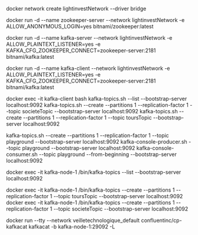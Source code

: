 docker network create lightinvestNetwork --driver bridge

docker run -d --name zookeeper-server --network lightinvestNetwork -e ALLOW_ANONYMOUS_LOGIN=yes  bitnami/zookeeper:latest

docker run -d --name kafka-server --network lightinvestNetwork -e ALLOW_PLAINTEXT_LISTENER=yes -e KAFKA_CFG_ZOOKEEPER_CONNECT=zookeeper-server:2181 bitnami/kafka:latest

docker run -d --name kafka-client --network lightinvestNetwork -e ALLOW_PLAINTEXT_LISTENER=yes -e KAFKA_CFG_ZOOKEEPER_CONNECT=zookeeper-server:2181 bitnami/kafka:latest




docker exec -it kafka-client bash
kafka-topics.sh --list --bootstrap-server localhost:9092
kafka-topics.sh --create --partitions 1 --replication-factor 1 --topic societeTopic --bootstrap-server localhost:9092
kafka-topics.sh --create --partitions 1 --replication-factor 1 --topic toursTopic --bootstrap-server localhost:9092

kafka-topics.sh --create --partitions 1 --replication-factor 1 --topic playground --bootstrap-server localhost:9092
kafka-console-producer.sh --topic playground --bootstrap-server localhost:9092
kafka-console-consumer.sh --topic playground --from-beginning --bootstrap-server localhost:9092


docker exec -it kafka-node-1 /bin/kafka-topics --list --bootstrap-server localhost:9092

docker exec -it kafka-node-1 /bin/kafka-topics --create --partitions 1 --replication-factor 1 --topic toursTopic --bootstrap-server localhost:9092
docker exec -it kafka-node-1 /bin/kafka-topics --create --partitions 1 --replication-factor 1 --topic societeTopic --bootstrap-server localhost:9092

docker run --tty --network veilletechnologique_default  confluentinc/cp-kafkacat kafkacat -b kafka-node-1:29092  -L